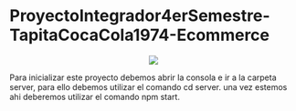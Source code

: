 # ProyectoIntegrador4erSemestre-TapitaCocaCola1974-Ecommerce
<div align="center">
<img src="https://media.giphy.com/media/QNFhOolVeCzPQ2Mx85/giphy.gif" />
</div>


Para inicializar este proyecto debemos abrir la consola e ir a la carpeta server, para ello debemos utilizar el comando cd server. una vez estemos ahi deberemos utilizar el comando npm start.
